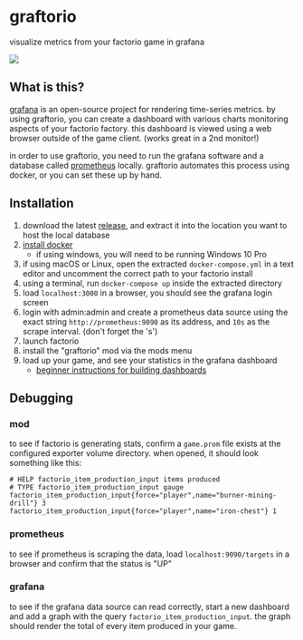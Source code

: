 # graftorio

visualize metrics from your factorio game in grafana

![](https://mods-data.factorio.com/assets/89653f5de75cdb227b5140805d632faf41459eee.png)

## What is this?

[grafana](https://grafana.com/) is an open-source project for rendering time-series metrics. by using graftorio, you can create a dashboard with various charts monitoring aspects of your factorio factory. this dashboard is viewed using a web browser outside of the game client. (works great in a 2nd monitor!)

in order to use graftorio, you need to run the grafana software and a database called [prometheus](https://prometheus.io/) locally. graftorio automates this process using docker, or you can set these up by hand.

## Installation

1. download the latest [release](https://github.com/afex/graftorio/releases), and extract it into the location you want to host the local database
1. [install docker](https://docs.docker.com/install/)
   - if using windows, you will need to be running Windows 10 Pro
1. if using macOS or Linux, open the extracted `docker-compose.yml` in a text editor and uncomment the correct path to your factorio install
1. using a terminal, run `docker-compose up` inside the extracted directory
1. load `localhost:3000` in a browser, you should see the grafana login screen
1. login with admin:admin and create a prometheus data source using the exact string `http://prometheus:9090` as its address, and `10s` as the scrape interval. (don't forget the 's')
1. launch factorio
1. install the "graftorio" mod via the mods menu
1. load up your game, and see your statistics in the grafana dashboard
   - [beginner instructions for building dashboards](https://youtu.be/sKNZMtoSHN4)

## Debugging

### mod

to see if factorio is generating stats, confirm a `game.prom` file exists at the configured exporter volume directory.  when opened, it should look something like this:

```
# HELP factorio_item_production_input items produced
# TYPE factorio_item_production_input gauge
factorio_item_production_input{force="player",name="burner-mining-drill"} 3
factorio_item_production_input{force="player",name="iron-chest"} 1
```

### prometheus

to see if prometheus is scraping the data, load `localhost:9090/targets` in a browser and confirm that the status is "UP"

### grafana

to see if the grafana data source can read correctly, start a new dashboard and add a graph with the query `factorio_item_production_input`. the graph should render the total of every item produced in your game.
